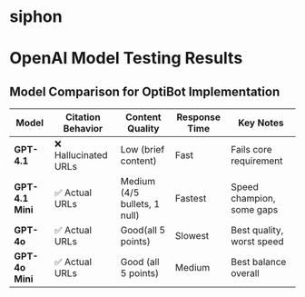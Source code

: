 # siphon
# OpenAI Model Testing Results

## Model Comparison for OptiBot Implementation

| Model | Citation Behavior | Content Quality | Response Time | Key Notes |
|-------|------------------|----------------|---------------|-----------|
| **GPT-4.1** | ❌ Hallucinated URLs | Low (brief content) | Fast | Fails core requirement |
| **GPT-4.1 Mini** | ✅ Actual URLs | Medium (4/5 bullets, 1 null) | Fastest | Speed champion, some gaps |
| **GPT-4o** | ✅ Actual URLs | Good(all 5 points) | Slowest | Best quality, worst speed |
| **GPT-4o Mini** | ✅ Actual URLs | Good (all 5 points) | Medium | Best balance overall |

